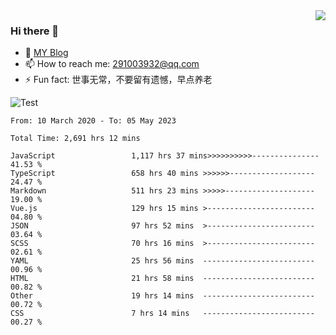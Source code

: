 <img align='right' src='https://github-readme-stats.vercel.app/api?username=niaogege&show_icons=true&theme=radical'/>

### Hi there 👋

- 🌱 [MY Blog](https://bythewayer.com/)
- 📫 How to reach me: 291003932@qq.com
- ⚡ Fun fact:  世事无常，不要留有遗憾，早点养老

![Test](https://github-readme-stats.vercel.app/api/top-langs/?username=niaogege&layout=compact)

<!--START_SECTION:waka-->

```text
From: 10 March 2020 - To: 05 May 2023

Total Time: 2,691 hrs 12 mins

JavaScript                 1,117 hrs 37 mins>>>>>>>>>>---------------   41.53 %
TypeScript                 658 hrs 40 mins >>>>>>-------------------   24.47 %
Markdown                   511 hrs 23 mins >>>>>--------------------   19.00 %
Vue.js                     129 hrs 15 mins >------------------------   04.80 %
JSON                       97 hrs 52 mins  >------------------------   03.64 %
SCSS                       70 hrs 16 mins  >------------------------   02.61 %
YAML                       25 hrs 56 mins  -------------------------   00.96 %
HTML                       21 hrs 58 mins  -------------------------   00.82 %
Other                      19 hrs 14 mins  -------------------------   00.72 %
CSS                        7 hrs 14 mins   -------------------------   00.27 %
```

<!--END_SECTION:waka-->
